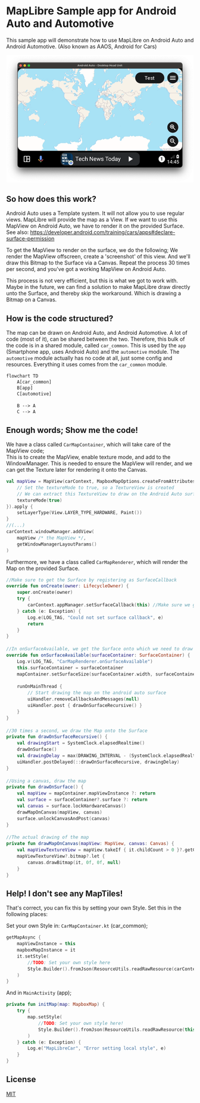 MapLibre Sample app for Android Auto and Automotive
===================================================

This sample app will demonstrate how to use MapLibre on Android Auto and Android Automotive.
(Also known as AAOS, Android for Cars)

![](screenshots/screenshot1.png "Screenshot of MapLibre on Android Auto")

So how does this work?
----------------------
Android Auto uses a Template system. It will not allow you to use regular views.
MapLibre will provide the map as a View. If we want to use this MapView on Android Auto, we have to render it on the provided Surface.
See also: https://developer.android.com/training/cars/apps#declare-surface-permission

To get the MapView to render on the surface, we do the following;
We render the MapView offscreen, create a 'screenshot' of this view. 
And we'll draw this Bitmap to the Surface via a Canvas.
Repeat the process 30 times per second, and you've got a working MapView on Android Auto.

This process is not very efficient, but this is what we got to work with.
Maybe in the future, we can find a solution to make MapLibre draw directly unto the Surface,
and thereby skip the workaround. Which is drawing a Bitmap on a Canvas.


How is the code structured?
---------------------------
The map can be drawn on Android Auto, and Android Automotive. A lot of code (most of it), can be shared between the two.
Therefore, this bulk of the code is in a shared module, called `car_common`. This is used by the `app` (Smartphone app, uses Android Auto) and the `automotive` module.
The `automotive` module actually has no code at all, just some config and resources. Everything it uses comes from the `car_common` module.

```mermaid
flowchart TD
    A[car_common] 
    B[app]
    C[automotive]
    
    B --> A
    C --> A
```


Enough words; Show me the code!
-------------------------------

We have a class called `CarMapContainer`, which will take care of the MapView code;  
This is to create the MapView, enable texture mode, and add to the WindowManager. 
This is needed to ensure the MapView will render, and we can get the Texture later for rendering it onto the Canvas.
```kotlin
val mapView = MapView(carContext, MapboxMapOptions.createFromAttributes(carContext).apply {
    // Set the textureMode to true, so a TextureView is created
    // We can extract this TextureView to draw on the Android Auto surface
    textureMode(true)
}).apply {
    setLayerType(View.LAYER_TYPE_HARDWARE, Paint())
}
//(...)
carContext.windowManager.addView(
    mapView /* the MapView */,
    getWindowManagerLayoutParams()
)
```

Furthermore, we have a class called `CarMapRenderer`, which will render the Map on the provided Surface.
```kotlin
//Make sure to get the Surface by registering as SurfaceCallback
override fun onCreate(owner: LifecycleOwner) {
    super.onCreate(owner)
    try {
        carContext.appManager.setSurfaceCallback(this) //Make sure we get the Surface from Android Auto
    } catch (e: Exception) {
        Log.e(LOG_TAG, "Could not set surface callback", e)
        return
    }
}

//In onSurfaceAvailable, we get the Surface onto which we need to draw the map
override fun onSurfaceAvailable(surfaceContainer: SurfaceContainer) {
    Log.v(LOG_TAG, "CarMapRenderer.onSurfaceAvailable")
    this.surfaceContainer = surfaceContainer
    mapContainer.setSurfaceSize(surfaceContainer.width, surfaceContainer.height)

    runOnMainThread {
        // Start drawing the map on the android auto surface
        uiHandler.removeCallbacksAndMessages(null)
        uiHandler.post { drawOnSurfaceRecursive() }
    }
}

//30 times a second, we draw the Map onto the Surface
private fun drawOnSurfaceRecursive() {
    val drawingStart = SystemClock.elapsedRealtime()
    drawOnSurface()
    val drawingDelay = max(DRAWING_INTERVAL - (SystemClock.elapsedRealtime() - drawingStart), 0L)
    uiHandler.postDelayed(::drawOnSurfaceRecursive, drawingDelay)
}

//Using a canvas, draw the map
private fun drawOnSurface() {
    val mapView = mapContainer.mapViewInstance ?: return
    val surface = surfaceContainer?.surface ?: return
    val canvas = surface.lockHardwareCanvas()
    drawMapOnCanvas(mapView, canvas)
    surface.unlockCanvasAndPost(canvas)
}

//The actual drawing of the map
private fun drawMapOnCanvas(mapView: MapView, canvas: Canvas) {
    val mapViewTextureView = mapView.takeIf { it.childCount > 0 }?.getChildAt(0) as? TextureView
    mapViewTextureView?.bitmap?.let {
        canvas.drawBitmap(it, 0f, 0f, null)
    }
}

```

Help! I don't see any MapTiles!
-------------------------------

That's correct, you can fix this by setting your own Style.
Set this in the following places:

Set your own Style in: `CarMapContainer.kt` (car_common);
```kotlin
getMapAsync {
    mapViewInstance = this
    mapboxMapInstance = it
    it.setStyle(
        //TODO: Set your own style here
        Style.Builder().fromJson(ResourceUtils.readRawResource(carContext, R.raw.local_style))
    )
}
```
And in `MainActivity` (app);
```kotlin
private fun initMap(map: MapboxMap) {
    try {
        map.setStyle(
            //TODO: Set your own style here!
            Style.Builder().fromJson(ResourceUtils.readRawResource(this, R.raw.local_style))
        )
    } catch (e: Exception) {
        Log.e("MapLibreCar", "Error setting local style", e)
    }
}
```

License
-------
[MIT](LICENSE)